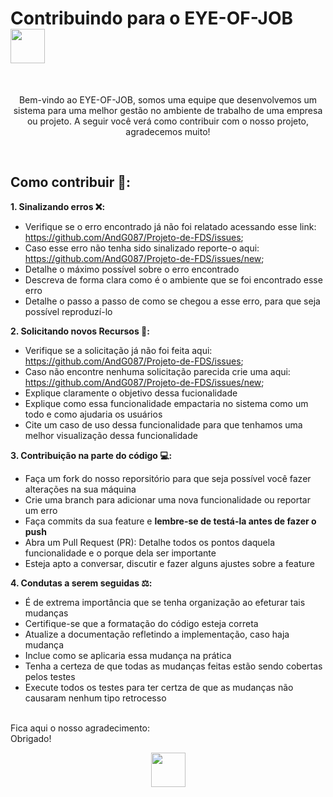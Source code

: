 # Contribuindo para o EYE-OF-JOB <img src="https://github.com/AndG087/Projeto-de-FDS/assets/142419627/9eabc090-a0cd-4eea-be66-61b65dcc64c4" width="55">

<br>
<p align="center">Bem-vindo ao EYE-OF-JOB, somos uma equipe que desenvolvemos um sistema para uma melhor gestão no ambiente de trabalho de uma empresa ou projeto. A seguir você verá como contribuir com o nosso projeto, agradecemos muito!</p>
<br>

## Como contribuir 🤝:

**1. Sinalizando erros ❌:**

- Verifique se o erro encontrado já não foi relatado acessando esse link: https://github.com/AndG087/Projeto-de-FDS/issues;
- Caso esse erro não tenha sido sinalizado reporte-o aqui: https://github.com/AndG087/Projeto-de-FDS/issues/new;
- Detalhe o máximo possível sobre o erro encontrado
- Descreva de forma clara como é o ambiente que se foi encontrado esse erro
- Detalhe o passo a passo de como se chegou a esse erro, para que seja possível reproduzí-lo

**2. Solicitando novos Recursos 💭:**

- Verifique se a solicitação já não foi feita aqui: https://github.com/AndG087/Projeto-de-FDS/issues;
- Caso não encontre nenhuma solicitação parecida crie uma aqui: https://github.com/AndG087/Projeto-de-FDS/issues/new;
- Explique claramente o objetivo dessa fucionalidade
- Explique como essa funcionalidade empactaria no sistema como um todo e como ajudaria os usuários
- Cite um caso de uso dessa funcionalidade para que tenhamos uma melhor visualização dessa funcionalidade

**3. Contribuição na parte do código 💻:**

- Faça um fork do nosso reporsitório para que seja possível você fazer alterações na sua máquina
- Crie uma branch para adicionar uma nova funcionalidade ou reportar um erro
- Faça commits da sua feature e **lembre-se de testá-la antes de fazer o push**
- Abra um Pull Request (PR): Detalhe todos os pontos daquela funcionalidade e o porque dela ser importante
- Esteja apto a conversar, discutir e fazer alguns ajustes sobre a feature

**4. Condutas a serem seguidas ⚖️:**

- É de extrema importância que se tenha organização ao efeturar tais mudanças
- Certifique-se que a formatação do código esteja correta
- Atualize a documentação refletindo a implementação, caso haja mudança
- Inclue como se aplicaria essa mudança na prática
- Tenha a certeza de que todas as mudanças feitas estão sendo cobertas pelos testes
- Execute todos os testes para ter certza de que as mudanças não causaram nenhum tipo retrocesso


<br>
Fica aqui o nosso agradecimento:
<br>
Obrigado!

<p align="center"><img src="https://github.com/AndG087/Projeto-de-FDS/assets/142419627/9eabc090-a0cd-4eea-be66-61b65dcc64c4" width="55"></p>
